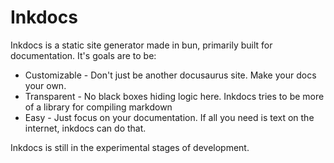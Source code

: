 # Inkdocs

Inkdocs is a static site generator made in bun, primarily built for documentation. It's goals are to be:

- Customizable - Don't just be another docusaurus site. Make your docs your own.
- Transparent - No black boxes hiding logic here. Inkdocs tries to be more of a library for compiling markdown
- Easy - Just focus on your documentation. If all you need is text on the internet, inkdocs can do that.

Inkdocs is still in the experimental stages of development.
